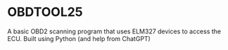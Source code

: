 # OBDTOOL25
A basic OBD2 scanning program that uses ELM327 devices to access the ECU. Built using Python (and help from ChatGPT)
